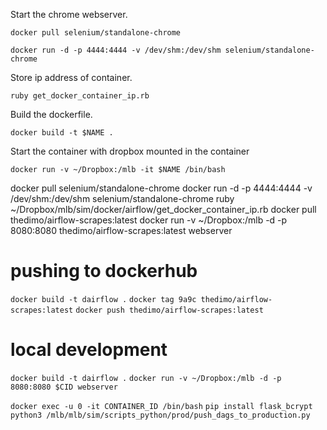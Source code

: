 Start the chrome webserver.

`docker pull selenium/standalone-chrome`

`docker run -d -p 4444:4444 -v /dev/shm:/dev/shm selenium/standalone-chrome`

Store ip address of container.

`ruby get_docker_container_ip.rb`

Build the dockerfile. 

`docker build -t $NAME .`

Start the container with dropbox mounted in the container

`docker run -v ~/Dropbox:/mlb -it $NAME /bin/bash`


docker pull selenium/standalone-chrome
docker run -d -p 4444:4444 -v /dev/shm:/dev/shm selenium/standalone-chrome
ruby ~/Dropbox/mlb/sim/docker/airflow/get_docker_container_ip.rb 
docker pull thedimo/airflow-scrapes:latest
docker run -v ~/Dropbox:/mlb -d -p 8080:8080 thedimo/airflow-scrapes:latest webserver


# pushing to dockerhub

`docker build -t dairflow .`
`docker tag 9a9c thedimo/airflow-scrapes:latest`
`docker push thedimo/airflow-scrapes:latest`

# local development
`docker build -t dairflow .`
`docker run -v ~/Dropbox:/mlb -d -p 8080:8080 $CID webserver`



`docker exec -u 0 -it CONTAINER_ID /bin/bash`
`pip install flask_bcrypt`
`python3 /mlb/mlb/sim/scripts_python/prod/push_dags_to_production.py`

